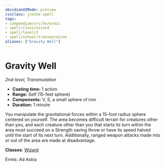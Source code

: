 ```yaml
---
obsidianUIMode: preview
cssclass: json5e-spell
tags:
- compendium/src/5e/ermis
- spell/class/wizard
- spell/level/2
- spell/school/transmutation
aliases: ["Gravity Well"]
---
```

# Gravity Well
*2nd-level, Transmutation*  

- **Casting time:** 1 action
- **Range:** Self (15-feet sphere)
- **Components:** V, S, a small sphere of iron
- **Duration:** 1 minute

You manipulate the gravitational forces within a 15-foot radius sphere centered on yourself. The area becomes difficult terrain for creatures other than you, and each creature other than you that starts its turn within the area must succeed on a Strength saving throw or have its speed halved until the start of its next turn. Additionally, ranged weapon attacks made into or out of the area are made at disadvantage.

**Classes**: [Wizard](../../5e-compendium/classes/wizard.md#)

Ermis: Ad Astra